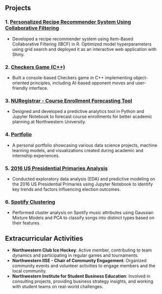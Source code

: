 ## Projects

### 1. [Personalized Recipe Recommender System Using Collaborative Filtering](https://github.com/yourusername/Personalized-Recipe-Recommender-System-Using-Collaborative-Filtering)  
- Developed a recipe recommender system using Item-Based Collaborative Filtering (IBCF) in R. Optimized model hyperparameters using grid search and deployed it as an interactive web application with Shiny.

### 2. [Checkers Game (C++)](https://github.com/yourusername/Checkers)  
- Built a console-based Checkers game in C++ implementing object-oriented principles, including AI-based opponent moves and user-friendly interface.

### 3. [NURegistrar - Course Enrollment Forecasting Tool](https://github.com/yourusername/NURegistrar)  
- Designed and developed a predictive analytics tool in Python and Jupyter Notebook to forecast course enrollments for better academic planning at Northwestern University.

### 4. [Portfolio](https://github.com/yourusername/portfolio)  
- A personal portfolio showcasing various data science projects, machine learning models, and visualizations created during academic and internship experiences.

### 5. [2016 US Presidential Primaries Analysis](https://github.com/yourusername/2016-US-Presidential-Primaries-Analysis)  
- Conducted exploratory data analysis (EDA) and predictive modeling on the 2016 US Presidential Primaries using Jupyter Notebook to identify key trends and factors influencing election outcomes.

### 6. [Spotify Clustering](https://github.com/yourusername/Spotify-Clustering)  
- Performed cluster analysis on Spotify music attributes using Gaussian Mixture Models and PCA to classify songs into distinct types based on their features.

## Extracurricular Activities
- **Northwestern Club Ice Hockey**: Active member, contributing to team dynamics and participating in regular games and tournaments.
- **Northwestern IISE - Chair of Community Engagement**: Organized community events and volunteer activities to engage members and the local community.
- **Northwestern Institute for Student Business Education**: Involved in consulting projects, providing business strategy insights, and working with student teams on real-world challenges.

